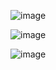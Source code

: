 
![image](https://github.com/Ai10o/testrnds/assets/91592355/a5784446-02be-4572-acb0-6124aa245ab3)

![image](https://github.com/Ai10o/testrnds/assets/91592355/928d1c77-047b-449c-aed0-cd7806e59f95)

![image](https://github.com/Ai10o/testrnds/assets/91592355/c84299d1-7010-4e61-8856-4fcaeb2e6855)

